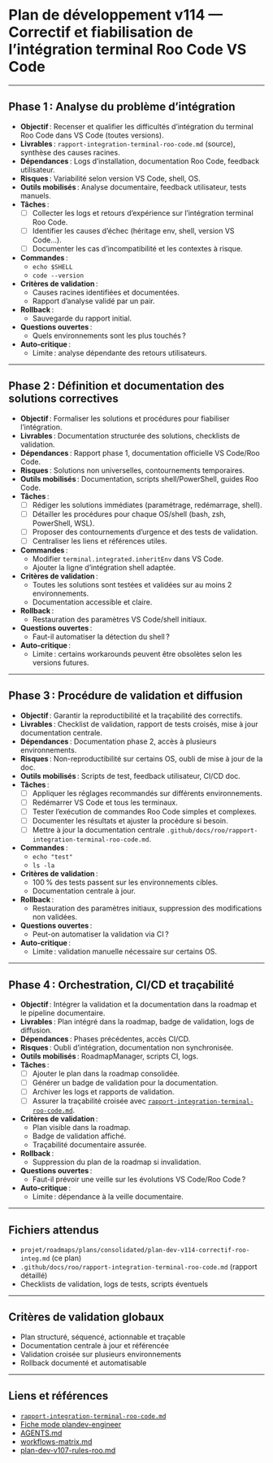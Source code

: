 # Plan de développement v114 — Correctif et fiabilisation de l’intégration terminal Roo Code VS Code

---

## Phase 1 : Analyse du problème d’intégration

- **Objectif** : Recenser et qualifier les difficultés d’intégration du terminal Roo Code dans VS Code (toutes versions).
- **Livrables** : `rapport-integration-terminal-roo-code.md` (source), synthèse des causes racines.
- **Dépendances** : Logs d’installation, documentation Roo Code, feedback utilisateur.
- **Risques** : Variabilité selon version VS Code, shell, OS.
- **Outils mobilisés** : Analyse documentaire, feedback utilisateur, tests manuels.
- **Tâches** :
  - [ ] Collecter les logs et retours d’expérience sur l’intégration terminal Roo Code.
  - [ ] Identifier les causes d’échec (héritage env, shell, version VS Code…).
  - [ ] Documenter les cas d’incompatibilité et les contextes à risque.
- **Commandes** :
  - `echo $SHELL`
  - `code --version`
- **Critères de validation** :
  - Causes racines identifiées et documentées.
  - Rapport d’analyse validé par un pair.
- **Rollback** :
  - Sauvegarde du rapport initial.
- **Questions ouvertes** :
  - Quels environnements sont les plus touchés ?
- **Auto-critique** :
  - Limite : analyse dépendante des retours utilisateurs.

---

## Phase 2 : Définition et documentation des solutions correctives

- **Objectif** : Formaliser les solutions et procédures pour fiabiliser l’intégration.
- **Livrables** : Documentation structurée des solutions, checklists de validation.
- **Dépendances** : Rapport phase 1, documentation officielle VS Code/Roo Code.
- **Risques** : Solutions non universelles, contournements temporaires.
- **Outils mobilisés** : Documentation, scripts shell/PowerShell, guides Roo Code.
- **Tâches** :
  - [ ] Rédiger les solutions immédiates (paramétrage, redémarrage, shell).
  - [ ] Détailler les procédures pour chaque OS/shell (bash, zsh, PowerShell, WSL).
  - [ ] Proposer des contournements d’urgence et des tests de validation.
  - [ ] Centraliser les liens et références utiles.
- **Commandes** :
  - Modifier `terminal.integrated.inheritEnv` dans VS Code.
  - Ajouter la ligne d’intégration shell adaptée.
- **Critères de validation** :
  - Toutes les solutions sont testées et validées sur au moins 2 environnements.
  - Documentation accessible et claire.
- **Rollback** :
  - Restauration des paramètres VS Code/shell initiaux.
- **Questions ouvertes** :
  - Faut-il automatiser la détection du shell ?
- **Auto-critique** :
  - Limite : certains workarounds peuvent être obsolètes selon les versions futures.

---

## Phase 3 : Procédure de validation et diffusion

- **Objectif** : Garantir la reproductibilité et la traçabilité des correctifs.
- **Livrables** : Checklist de validation, rapport de tests croisés, mise à jour documentation centrale.
- **Dépendances** : Documentation phase 2, accès à plusieurs environnements.
- **Risques** : Non-reproductibilité sur certains OS, oubli de mise à jour de la doc.
- **Outils mobilisés** : Scripts de test, feedback utilisateur, CI/CD doc.
- **Tâches** :
  - [ ] Appliquer les réglages recommandés sur différents environnements.
  - [ ] Redémarrer VS Code et tous les terminaux.
  - [ ] Tester l’exécution de commandes Roo Code simples et complexes.
  - [ ] Documenter les résultats et ajuster la procédure si besoin.
  - [ ] Mettre à jour la documentation centrale `.github/docs/roo/rapport-integration-terminal-roo-code.md`.
- **Commandes** :
  - `echo "test"`
  - `ls -la`
- **Critères de validation** :
  - 100 % des tests passent sur les environnements cibles.
  - Documentation centrale à jour.
- **Rollback** :
  - Restauration des paramètres initiaux, suppression des modifications non validées.
- **Questions ouvertes** :
  - Peut-on automatiser la validation via CI ?
- **Auto-critique** :
  - Limite : validation manuelle nécessaire sur certains OS.

---

## Phase 4 : Orchestration, CI/CD et traçabilité

- **Objectif** : Intégrer la validation et la documentation dans la roadmap et le pipeline documentaire.
- **Livrables** : Plan intégré dans la roadmap, badge de validation, logs de diffusion.
- **Dépendances** : Phases précédentes, accès CI/CD.
- **Risques** : Oubli d’intégration, documentation non synchronisée.
- **Outils mobilisés** : RoadmapManager, scripts CI, logs.
- **Tâches** :
  - [ ] Ajouter le plan dans la roadmap consolidée.
  - [ ] Générer un badge de validation pour la documentation.
  - [ ] Archiver les logs et rapports de validation.
  - [ ] Assurer la traçabilité croisée avec [`rapport-integration-terminal-roo-code.md`](.github/docs/roo/rapport-integration-terminal-roo-code.md:1).
- **Critères de validation** :
  - Plan visible dans la roadmap.
  - Badge de validation affiché.
  - Traçabilité documentaire assurée.
- **Rollback** :
  - Suppression du plan de la roadmap si invalidation.
- **Questions ouvertes** :
  - Faut-il prévoir une veille sur les évolutions VS Code/Roo Code ?
- **Auto-critique** :
  - Limite : dépendance à la veille documentaire.

---

## Fichiers attendus

- `projet/roadmaps/plans/consolidated/plan-dev-v114-correctif-roo-integ.md` (ce plan)
- `.github/docs/roo/rapport-integration-terminal-roo-code.md` (rapport détaillé)
- Checklists de validation, logs de tests, scripts éventuels

---

## Critères de validation globaux

- Plan structuré, séquencé, actionnable et traçable
- Documentation centrale à jour et référencée
- Validation croisée sur plusieurs environnements
- Rollback documenté et automatisable

---

## Liens et références

- [`rapport-integration-terminal-roo-code.md`](.github/docs/roo/rapport-integration-terminal-roo-code.md:1)
- [Fiche mode plandev-engineer](.roo/rules/rules.md:fiche-mode-plandev-engineer)
- [AGENTS.md](AGENTS.md)
- [workflows-matrix.md](.roo/rules/workflows-matrix.md)
- [plan-dev-v107-rules-roo.md](projet/roadmaps/plans/consolidated/plan-dev-v107-rules-roo.md)
